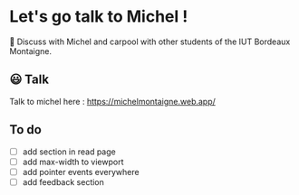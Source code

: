 # Let's go talk to Michel ! 

🚗 Discuss with Michel and carpool with other students of the IUT Bordeaux Montaigne. 

## 😃 Talk 

Talk to michel here : https://michelmontaigne.web.app/

## To do

- [ ] add section in read page
- [ ] add max-width to viewport
- [ ] add pointer events everywhere
- [ ] add feedback section
<!-- - [ ] add a button to go to the top
- [ ] delete outdated adverts https://github.com/firebase/functions-samples/blob/main/delete-old-child-nodes/functions/index.js
- [ ] add gap between first svg and text